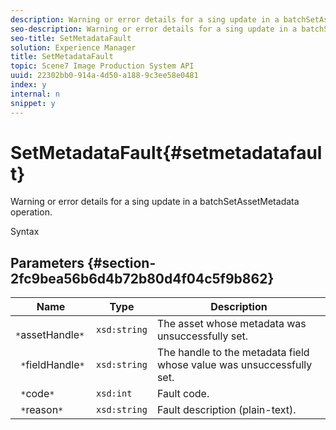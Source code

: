 ```yaml
---
description: Warning or error details for a sing update in a batchSetAssetMetadata operation.
seo-description: Warning or error details for a sing update in a batchSetAssetMetadata operation.
seo-title: SetMetadataFault
solution: Experience Manager
title: SetMetadataFault
topic: Scene7 Image Production System API
uuid: 22302bb0-914a-4d50-a188-9c3ee58e0481
index: y
internal: n
snippet: y
---
```


# SetMetadataFault{#setmetadatafault}

Warning or error details for a sing update in a batchSetAssetMetadata operation.

 Syntax 

## Parameters {#section-2fc9bea56b6d4b72b80d4f04c5f9b862}

|  Name  | Type  | Description  |
|---|---|---|
|  ` *`assetHandle`*`  | `xsd:string`  | The asset whose metadata was unsuccessfully set.  |
|  ` *`fieldHandle`*`  | `xsd:string`  | The handle to the metadata field whose value was unsuccessfully set.  |
|  ` *`code`*`  | `xsd:int`  | Fault code.  |
|  ` *`reason`*`  | `xsd:string`  | Fault description (plain-text).  |

